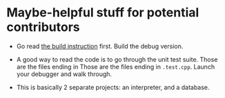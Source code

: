 # Maybe-helpful stuff for potential contributors

- Go read [the build instruction](/BUILDING.md) first. Build the debug version.
- A good way to read the code is to go through the unit test suite. Those are
the files ending in  Those are the files ending in `.test.cpp`. Launch your
debugger and walk through.

- This is basically 2 separate projects: an interpreter, and a database.
